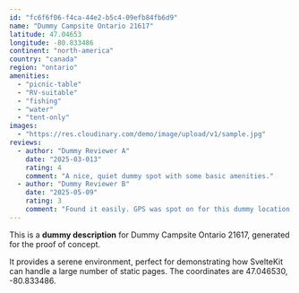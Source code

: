 ```yaml
---
id: "fc6f6f06-f4ca-44e2-b5c4-09efb84fb6d9"
name: "Dummy Campsite Ontario 21617"
latitude: 47.04653
longitude: -80.833486
continent: "north-america"
country: "canada"
region: "ontario"
amenities:
  - "picnic-table"
  - "RV-suitable"
  - "fishing"
  - "water"
  - "tent-only"
images:
  - "https://res.cloudinary.com/demo/image/upload/v1/sample.jpg"
reviews:
  - author: "Dummy Reviewer A"
    date: "2025-03-013"
    rating: 4
    comment: "A nice, quiet dummy spot with some basic amenities."
  - author: "Dummy Reviewer B"
    date: "2025-05-09"
    rating: 3
    comment: "Found it easily. GPS was spot on for this dummy location."
---
```


This is a **dummy description** for Dummy Campsite Ontario 21617, generated for the proof of concept.

It provides a serene environment, perfect for demonstrating how SvelteKit can handle a large number of static pages. The coordinates are 47.046530, -80.833486.
